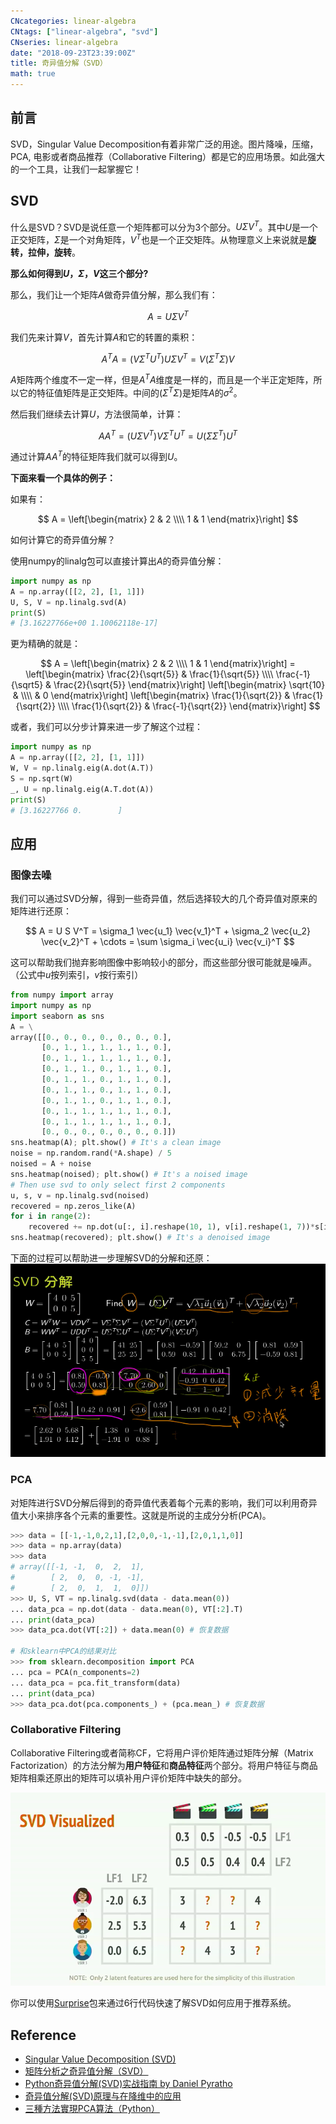 ```yaml
---
CNcategories: linear-algebra
CNtags: ["linear-algebra", "svd"]
CNseries: linear-algebra
date: "2018-09-23T23:39:00Z"
title: 奇异值分解（SVD）
math: true
---
```


## 前言
SVD，Singular Value Decomposition有着非常广泛的用途。图片降噪，压缩，PCA, 电影或者商品推荐（Collaborative Filtering）都是它的应用场景。如此强大的一个工具，让我们一起掌握它！

## SVD

什么是SVD？SVD是说任意一个矩阵都可以分为3个部分。$U \Sigma V^T$。其中$U$是一个正交矩阵，$\Sigma$是一个对角矩阵，$V^T$也是一个正交矩阵。从物理意义上来说就是**旋转，拉伸，旋转**。

**那么如何得到$U$，$\Sigma$，$V$这三个部分?**

那么，我们让一个矩阵$A$做奇异值分解，那么我们有：

$$
A = U \Sigma V^T
$$

我们先来计算$V$，首先计算$A$和它的转置的乘积：

$$
A^TA = (V \Sigma^T U^T) U \Sigma V^T = V(\Sigma^T \Sigma) V
$$

$A$矩阵两个维度不一定一样，但是$A^TA$维度是一样的，而且是一个半正定矩阵，所以它的特征值矩阵是正交矩阵。中间的$(\Sigma^T \Sigma)$是矩阵$A$的$\sigma^2$。

然后我们继续去计算$U$，方法很简单，计算：

$$
AA^T = (U \Sigma V^T) V \Sigma^T U^T = U(\Sigma \Sigma^T) U^T
$$

通过计算$AA^T$的特征矩阵我们就可以得到$U$。

**下面来看一个具体的例子：**

如果有：

$$
A = \left[\begin{matrix}
2 & 2 \\\\
1 & 1
\end{matrix}\right]
$$ 

如何计算它的奇异值分解？

使用numpy的linalg包可以直接计算出$A$的奇异值分解：

```python
import numpy as np
A = np.array([[2, 2], [1, 1]])
U, S, V = np.linalg.svd(A)
print(S)
# [3.16227766e+00 1.10062118e-17]
```

更为精确的就是：

$$
A = \left[\begin{matrix}
2 & 2 \\\\
1 & 1
\end{matrix}\right]
 = \left[\begin{matrix}
 \frac{2}{\sqrt{5}} & \frac{1}{\sqrt{5}} \\\\
 \frac{-1}{\sqrt5} & \frac{2}{\sqrt{5}}
 \end{matrix}\right]
 \left[\begin{matrix}
 \sqrt{10} &  \\\\
  & 0
 \end{matrix}\right]
 \left[\begin{matrix}
 \frac{1}{\sqrt{2}} & \frac{1}{\sqrt{2}} \\\\
 \frac{1}{\sqrt{2}} & \frac{-1}{\sqrt{2}}
 \end{matrix}\right]
$$

或者，我们可以分步计算来进一步了解这个过程：

```python
import numpy as np
A = np.array([[2, 2], [1, 1]])
W, V = np.linalg.eig(A.dot(A.T))
S = np.sqrt(W)
_, U = np.linalg.eig(A.T.dot(A))
print(S)
# [3.16227766 0.        ]
```

## 应用

### 图像去噪

我们可以通过SVD分解，得到一些奇异值，然后选择较大的几个奇异值对原来的矩阵进行还原：

$$
A = U S V^T = \sigma_1 \vec{u_1} \vec{v_1}^T + \sigma_2 \vec{u_2} \vec{v_2}^T + \cdots = \sum \sigma_i \vec{u_i} \vec{v_i}^T
$$

这可以帮助我们抛弃影响图像中影响较小的部分，而这些部分很可能就是噪声。（公式中$u$按列索引，$v$按行索引）

```python
from numpy import array
import numpy as np
import seaborn as sns
A = \
array([[0., 0., 0., 0., 0., 0., 0.],
       [0., 1., 1., 1., 1., 1., 0.],
       [0., 1., 1., 1., 1., 1., 0.],
       [0., 1., 1., 0., 1., 1., 0.],
       [0., 1., 1., 0., 1., 1., 0.],
       [0., 1., 1., 0., 1., 1., 0.],
       [0., 1., 1., 0., 1., 1., 0.],
       [0., 1., 1., 1., 1., 1., 0.],
       [0., 1., 1., 1., 1., 1., 0.],
       [0., 0., 0., 0., 0., 0., 0.]])
sns.heatmap(A); plt.show() # It's a clean image
noise = np.random.rand(*A.shape) / 5
noised = A + noise
sns.heatmap(noised); plt.show() # It's a noised image
# Then use svd to only select first 2 components
u, s, v = np.linalg.svd(noised)
recovered = np.zeros_like(A)
for i in range(2):
    recovered += np.dot(u[:, i].reshape(10, 1), v[i].reshape(1, 7))*s[i]
sns.heatmap(recovered); plt.show() # It's a denoised image
```

下面的过程可以帮助进一步理解SVD的分解和还原：
![svd_recover](svd_recover.png)

### PCA

对矩阵进行SVD分解后得到的奇异值代表着每个元素的影响，我们可以利用奇异值大小来排序各个元素的重要性。这就是所说的主成分分析(PCA)。

```python
>>> data = [[-1,-1,0,2,1],[2,0,0,-1,-1],[2,0,1,1,0]]
>>> data = np.array(data)
>>> data
# array([[-1, -1,  0,  2,  1],
#        [ 2,  0,  0, -1, -1],
#        [ 2,  0,  1,  1,  0]])
>>> U, S, VT = np.linalg.svd(data - data.mean(0))
... data_pca = np.dot(data - data.mean(0), VT[:2].T)
... print(data_pca)
>>> data_pca.dot(VT[:2]) + data.mean(0) # 恢复数据

# 和sklearn中PCA的结果对比
>>> from sklearn.decomposition import PCA
... pca = PCA(n_components=2)
... data_pca = pca.fit_transform(data)
... print(data_pca)
>>> data_pca.dot(pca.components_) + (pca.mean_) # 恢复数据
```

### Collaborative Filtering

Collaborative Filtering或者简称CF，它将用户评价矩阵通过矩阵分解（Matrix Factorization）的方法分解为**用户特征**和**商品特征**两个部分。将用户特征与商品矩阵相乘还原出的矩阵可以填补用户评价矩阵中缺失的部分。

![cf](cf.png)

你可以使用[Surprise](http://surpriselib.com/)包来通过6行代码快速了解SVD如何应用于推荐系统。

## Reference

* [Singular Value Decomposition (SVD)](https://www.bilibili.com/video/av7497854?spm_id_from=333.338.__bofqi.12)
* [矩阵分析之奇异值分解（SVD）](https://www.bilibili.com/video/av15971352/?p=6)
* [Python奇异值分解(SVD)实战指南 by Daniel Pyratho](https://www.bilibili.com/video/av24126204)
* [奇异值分解(SVD)原理与在降维中的应用](https://www.cnblogs.com/pinard/p/6251584.html)
* [三種方法實現PCA算法（Python）](https://hk.saowen.com/a/ec6945de0de8a1def68adb50de50031cf91ae61541932b90c17147690b28a25e)
